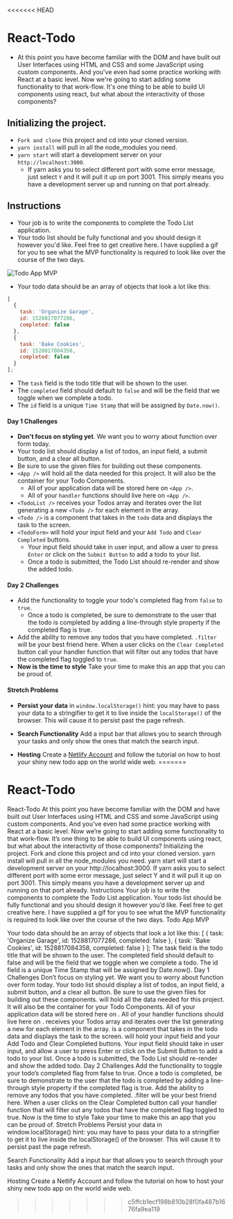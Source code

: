 <<<<<<< HEAD
# React-Todo

- At this point you have become familiar with the DOM and have built out User Interfaces using HTML and CSS and some JavaScript using custom components. And you've even had some practice working with React at a basic level. Now we're going to start adding some functionality to that work-flow. It's one thing to be able to build UI components using react, but what about the interactivity of those components?

## Initializing the project.

- `Fork and clone` this project and cd into your cloned version.
- `yarn install` will pull in all the node_modules you need.
- `yarn start` will start a development server on your `http://localhost:3000`.
  - If yarn asks you to select different port with some error message, just select `Y` and it will pull it up on port 3001. This simply means you have a development server up and running on that port already.

## Instructions

- Your job is to write the components to complete the Todo List application.
- Your todo list should be fully functional and you should design it however you'd like. Feel free to get creative here. I have supplied a gif for you to see what the MVP functionality is required to look like over the course of the two days.

![Todo App MVP](todo.gif)

- Your todo data should be an array of objects that look a lot like this:

```js
[
  {
    task: 'Organize Garage',
    id: 1528817077286,
    completed: false
  },
  {
    task: 'Bake Cookies',
    id: 1528817084358,
    completed: false
  }
];
```

- The `task` field is the todo title that will be shown to the user.
- The `completed` field should default to `false` and will be the field that we toggle when we complete a todo.
- The `id` field is a unique `Time Stamp` that will be assigned by `Date.now()`.

#### Day 1 Challenges

- **Don't focus on styling yet**. We want you to worry about function over form today.
- Your todo list should display a list of todos, an input field, a submit button, and a clear all button.
- Be sure to use the given files for building out these components.
- `<App />` will hold all the data needed for this project. It will also be the container for your Todo Components.
  - All of your application data will be stored here on `<App />`.
  - All of your `handler` functions should live here on `<App />`.
- `<TodoList />` receives your Todos array and iterates over the list generating a new `<Todo />` for each element in the array.
- `<Todo />` is a component that takes in the `todo` data and displays the task to the screen.
- `<TodoForm>` will hold your input field and your `Add Todo` and `Clear Completed` buttons.
  - Your input field should take in user input, and allow a user to press `Enter` or click on the `Submit Button` to add a todo to your list.
  - Once a todo is submitted, the Todo List should re-render and show the added todo.

#### Day 2 Challenges

- Add the functionality to toggle your todo's completed flag from `false` to `true`.
  - Once a todo is completed, be sure to demonstrate to the user that the todo is completed by adding a line-through style property if the completed flag is true.
- Add the ability to remove any todos that you have completed. `.filter` will be your best friend here. When a user clicks on the `Clear Completed` button call your handler function that will filter out any todos that have the completed flag toggled to `true`.
- **Now is the time to style** Take your time to make this an app that you can be proud of.

#### Stretch Problems

- **Persist your data** in `window.localStorage()` hint: you may have to pass your data to a stringifier to get it to live inside the `localStorage()` of the browser. This will cause it to persist past the page refresh.

- **Search Functionality** Add a input bar that allows you to search through your tasks and only show the ones that match the search input.

- **Hosting** Create a [Netlify Account](https://www.netlify.com/) and follow the tutorial on how to host your shiny new todo app on the world wide web.
=======
# React-Todo

React-Todo
At this point you have become familiar with the DOM and have built out User Interfaces using HTML and CSS and some JavaScript using custom components. And you’ve even had some practice working with React at a basic level. Now we’re going to start adding some functionality to that work-flow. It’s one thing to be able to build UI components using react, but what about the interactivity of those components?
Initializing the project.
Fork and clone this project and cd into your cloned version.
yarn install will pull in all the node_modules you need.
yarn start will start a development server on your http://localhost:3000.
If yarn asks you to select different port with some error message, just select Y and it will pull it up on port 3001. This simply means you have a development server up and running on that port already.
Instructions
Your job is to write the components to complete the Todo List application.
Your todo list should be fully functional and you should design it however you’d like. Feel free to get creative here. I have supplied a gif for you to see what the MVP functionality is required to look like over the course of the two days.
Todo App MVP

Your todo data should be an array of objects that look a lot like this:
[
  {
    task: 'Organize Garage',
    id: 1528817077286,
    completed: false
  },
  {
    task: 'Bake Cookies',
    id: 1528817084358,
    completed: false
  } 
];
The task field is the todo title that will be shown to the user.
The completed field should default to false and will be the field that we toggle when we complete a todo.
The id field is a unique Time Stamp that will be assigned by Date.now().
Day 1 Challenges
Don’t focus on styling yet. We want you to worry about function over form today.
Your todo list should display a list of todos, an input field, a submit button, and a clear all button.
Be sure to use the given files for building out these components.
<App /> will hold all the data needed for this project. It will also be the container for your Todo Components.
All of your application data will be stored here on <App />.
All of your handler functions should live here on <App />.
<TodoList /> receives your Todos array and iterates over the list generating a new <Todo /> for each element in the array.
<Todo /> is a component that takes in the todo data and displays the task to the screen.
<TodoForm> will hold your input field and your Add Todo and Clear Completed buttons.
Your input field should take in user input, and allow a user to press Enter or click on the Submit Button to add a todo to your list.
Once a todo is submitted, the Todo List should re-render and show the added todo.
Day 2 Challenges
Add the functionality to toggle your todo’s completed flag from false to true.
Once a todo is completed, be sure to demonstrate to the user that the todo is completed by adding a line-through style property if the completed flag is true.
Add the ability to remove any todos that you have completed. .filter will be your best friend here. When a user clicks on the Clear Completed button call your handler function that will filter out any todos that have the completed flag toggled to true.
Now is the time to style Take your time to make this an app that you can be proud of.
Stretch Problems
Persist your data in window.localStorage() hint: you may have to pass your data to a stringifier to get it to live inside the localStorage() of the browser. This will cause it to persist past the page refresh.

Search Functionality Add a input bar that allows you to search through your tasks and only show the ones that match the search input.

Hosting Create a Netlify Account and follow the tutorial on how to host your shiny new todo app on the world wide web.
>>>>>>> c5ffcb1ecf198b810b28f0fa487b1676fa9ea119

